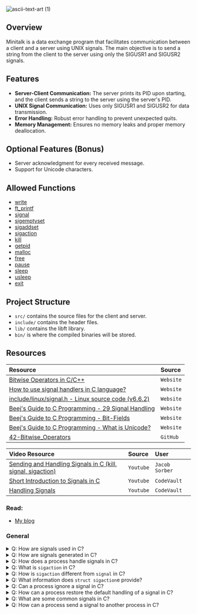 
![ascii-text-art (1)](https://github.com/zelhajou/minitalk/assets/39954629/9d0388e6-444a-402f-b307-a0690dc25f40)

## Overview
Minitalk is a data exchange program that facilitates communication between a client and a server using UNIX signals. The main objective is to send a string from the client to the server using only the SIGUSR1 and SIGUSR2 signals.

## Features
- **Server-Client Communication:** The server prints its PID upon starting, and the client sends a string to the server using the server's PID.
- **UNIX Signal Communication:** Uses only SIGUSR1 and SIGUSR2 for data transmission.
- **Error Handling:** Robust error handling to prevent unexpected quits.
- **Memory Management:** Ensures no memory leaks and proper memory deallocation.

## Optional Features (Bonus)
- Server acknowledgment for every received message.
- Support for Unicode characters.

## Allowed Functions
- [write](https://man7.org/linux/man-pages/man2/write.2.html)
- [ft_printf](https://github.com/zelhajou/ft_printf)
- [signal](https://man7.org/linux/man-pages/man2/signal.2.html)
- [sigemptyset](https://man7.org/linux/man-pages/man3/sigemptyset.3p.html)
- [sigaddset](https://man7.org/linux/man-pages/man3/sigaddset.3p.html)
- [sigaction](https://man7.org/linux/man-pages/man2/sigaction.2.html)
- [kill](https://man7.org/linux/man-pages/man2/kill.2.html)
- [getpid](https://man7.org/linux/man-pages/man2/getpid.2.html)
- [malloc](https://man7.org/linux/man-pages/man3/malloc.3.html)
- [free](https://man7.org/linux/man-pages/man1/free.1.html)
- [pause](https://man7.org/linux/man-pages/man2/pause.2.html)
- [sleep](https://man7.org/linux/man-pages/man3/sleep.3.html)
- [usleep](https://man7.org/linux/man-pages/man3/usleep.3.html)
- [exit](https://man7.org/linux/man-pages/man3/exit.3.html)

## Project Structure
- `src/` contains the source files for the client and server.
- `include/` contains the header files.
- `lib/` contains the libft library.
- `bin/` is where the compiled binaries will be stored.

## Resources

| Resource                                                                                                                                           | Source    |
| :------------------------------------------------------------------------------------------------------------------------------------------------- | :-------- |
| [Bitwise Operators in C/C++](https://www.geeksforgeeks.org/bitwise-operators-in-c-cpp)                                                             | `Website` |
| [How to use signal handlers in C language?](https://linuxhint.com/signal_handlers_c_programming_language)                                          | `Website` |
| [include/linux/signal.h - Linux source code (v6.6.2)](https://elixir.bootlin.com/linux/latest/source/include/linux/signal.h)                       | `Website` |
| [Beej's Guide to C Programming - 29 Signal Handling](https://beej.us/guide/bgc/html/split/signal-handling.html)                                    | `Website` |
| [Beej's Guide to C Programming - Bit-Fields](https://beej.us/guide/bgc/html/split/structs-ii-more-fun-with-structs.html#bit-fields)                | `Website` |
| [Beej's Guide to C Programming - What is Unicode?](https://beej.us/guide/bgc/html/split/unicode-wide-characters-and-all-that.html#what-is-unicode) | `Website` |
| [42-Bitwise_Operators](https://github.com/agavrel/42-Bitwise_Operators)                                                                            | `GitHub`  |

| Video Resource                                                                                             | Source    | User |
| :--------------------------------------------------------------------------------------------------------- | :-------- | :--- |
| [Sending and Handling Signals in C (kill, signal, sigaction)](https://www.youtube.com/watch?v=83M5-NPDeWs) | `Youtube` | `Jacob Sorber` |
| [Short Introduction to Signals in C](https://youtu.be/5We_HtLlAbs)                                         | `Youtube` | `CodeVault` |
| [Handling Signals](https://www.youtube.com/watch?v=jF-1eFhyz1U)                                            | `Youtube` | `CodeVault` |

### Read:
- [My blog](https://zelhajou.medium.com/building-the-42-school-minitalk-project-a-guide-to-unix-signal-based-communication-in-c-d11605643747)

### General
<details>
  <summary>
Q: How are signals used in C?
  </summary>
A: Signals are used for various purposes in C programming, such as handling unexpected events, communication between processes, and managing the execution flow. They provide a way for a process to respond to events asynchronously.
</details>

<details>
  <summary>
    Q: How are signals generated in C?
  </summary>
A: Signals can be generated by different sources, including hardware events, the kernel, or other processes. For example, the <code>kill</code> command in Unix/Linux can send signals to processes. Hardware events like divide-by-zero or segmentation faults also generate signals.
</details>

<details>
  <summary>
    Q: How does a process handle signals in C?
  </summary>
  A: A process can handle signals by defining signal handlers. A signal handler is a function that gets executed when a specific signal is received.<br>
In C, a process can handle signals by using either the <code>signal</code> function or the more versatile <code>sigaction</code> function.

1. **Using signal:**
The signal function is a simple way to establish a signal handler. It takes the signal number and a pointer to the function that will handle the signal.

```c
#include <signal.h>

void signal_handler(int signum) {
    // Code to handle the signal
}

int main() {
    // Registering a signal handler for SIGINT (Ctrl+C)
    signal(SIGINT, signal_handler);

    // Rest of the program

    return 0;
}

```
Note: The signal function is portable but has limitations, such as automatically resetting the handler to the default for some signals.

2. **Using sigaction:**
The <code>sigaction</code> function provides more control over signal handling. It allows specifying additional flags and provides a structure (<code>struct sigaction</code>) to define the handler

You need to define a signal handler function and a struct sigaction variable. Then, set the handler in the sa_handler field and use sigaction to register the handler.

```c
#include <signal.h>

void sigaction_handler(int signum) {
    // Code to handle the signal
}

int main() {
    struct sigaction sa;
    sa.sa_handler = sigaction_handler;
    sa.sa_flags = 0;

    // Registering a signal handler for SIGINT using sigaction
    sigaction(SIGINT, &sa, NULL);

    // Rest of the program

    return 0;
}
```
The <code>sigaction</code> function is more flexible and recommended for advanced signal handling.
<br>
<code>signal</code> and <code>sigaction</code> can be used for handling signals in C, but <code>sigaction</code> is preferred for its additional features and greater flexibility, especially in handling edge cases and avoiding race conditions.
</details>

<details>
  <summary>
Q: What is <code>sigaction</code> in C?
  </summary>
A: <code>sigaction</code> is a function in C that provides a more flexible and detailed way to handle <code>signals</code> compared to the <code>signal</code>code> function. It allows for fine-grained control over signal handling and provides additional information through the use of a structure called <code>struct sigaction</code>.
</details>

<details>
  <summary>
Q: How is <code>sigaction</code> different from <code>signal</code> in C?
  </summary>
A: While both sigaction and signal are used for signal handling, sigaction offers more control and information. signal is a simpler interface that allows you to set a function as a signal handler, whereas sigaction allows you to specify additional flags, handle multiple signals with a single handler, and obtain detailed information about the signal and its handling.
</details>

<details>
  <summary>
Q: What information does <code>struct sigaction</code>e provide?
  </summary>
A: <code>struct sigaction</code> includes several fields, but the <code>sa_handler</code> field is the most commonly used. It represents the signal handler function. Additionally, there's the <code>sa_flags</code> field that allows you to set various flags for handling signals, and the <code>sa_mask</code> field that specifies a set of signals to be blocked while the signal handler is executing.
</details>

<details>
  <summary>
Q: Can a process ignore a signal in C?
  </summary>
A: Yes, a process can ignore a signal by setting the signal handler to SIG_IGN using the signal function. For example:
  
```c
  #include <signal.h>

int main() {
    // Ignoring the SIGTERM signal
    signal(SIGTERM, SIG_IGN);

    // Rest of the program

    return 0;
}
```
</details>

<details>
  <summary>
    Q: How can a process restore the default handling of a signal in C?
  </summary>
A: The signal function can be used to restore the default handling of a signal by setting the signal handler to SIG_DFL. For example:

```c
#include <signal.h>

int main() {
    // Restoring default handling for SIGTERM
    signal(SIGTERM, SIG_DFL);

    // Rest of the program

    return 0;
}
```
</details>

<details>
  <summary>
  Q: What are some common signals in C?
  </summary>
A: Some common signals include <code>SIGINT</code> (interrupt from the keyboard, often generated by Ctrl+C), <code>SIGSEGV</code> (segmentation fault), <code>SIGTERM</code> (termination request), and <code>SIGKILL</code> (forceful termination). There are many others, and their meanings can vary between operating systems.
</details>

<details>
  <summary>
Q: How can a process send a signal to another process in C?
  </summary>
A: The <code>kill</code> function in Unix/Linux can be used to send a signal to another process. For example:

```c
#include <signal.h>

int main() {
    // Sending SIGTERM signal to process with PID 1234
    kill(1234, SIGTERM);

    // Rest of the program

    return 0;
}
```
</details>


